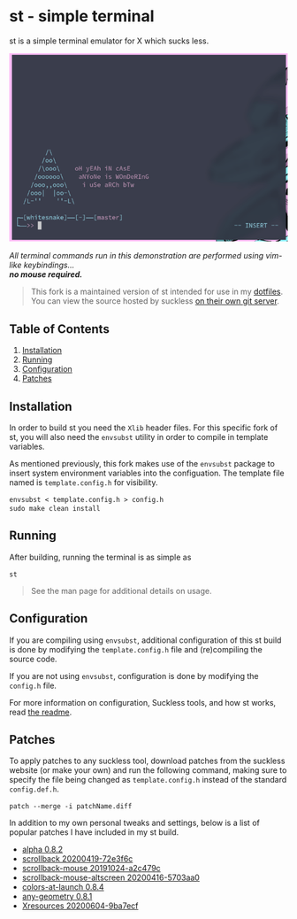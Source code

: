 # st - simple terminal
st is a simple terminal emulator for X which sucks less.

![a demonstration of my st build in practice with keybindings](demo.gif)

_All terminal commands run in this demonstration are performed using vim-like 
keybindings..._<br />_**no mouse required.**_

> This fork is a maintained version of st intended for use in my
> [dotfiles](https://github.com/bossley9/dotfiles). You can view the source
> hosted by suckless [on their own git server](https://git.suckless.org/st).

## Table of Contents
1. [Installation](#installation)
2. [Running](#running)
3. [Configuration](#configuration)
4. [Patches](#patches)

## Installation <a name="installation"></a>
In order to build st you need the `Xlib` header files. For this specific fork of st, you
will also need the `envsubst` utility in order to compile in template variables.

As mentioned previously, this fork makes use of the `envsubst` package to insert system
environment variables into the configuation. The template file named is `template.config.h`
for visibility.

    envsubst < template.config.h > config.h
    sudo make clean install

## Running <a name="running"></a>
After building, running the terminal is as simple as

    st

> See the man page for additional details on usage.

## Configuration <a name="configuration"></a>
If you are compiling using `envsubst`, additional configuration of this st build is done 
by modifying the `template.config.h` file and (re)compiling the source code.

If you are not using `envsubst`, configuration is done by modifying the `config.h` file.

For more information on configuration, Suckless tools, and how st works, 
read [the readme](https://git.suckless.org/st/file/README.html).

## Patches <a name="patches"></a>
To apply patches to any suckless tool, download patches from the suckless website (or make 
your own) and run the following command, making sure to specify the file being changed as 
`template.config.h` instead of the standard `config.def.h`.
```
patch --merge -i patchName.diff
```

In addition to my own personal tweaks and settings, below is a list of popular patches 
I have included in my st build.

- [alpha 0.8.2](https://st.suckless.org/patches/alpha)
- [scrollback 20200419-72e3f6c](https://st.suckless.org/patches/scrollback)
- [scrollback-mouse 20191024-a2c479c](https://st.suckless.org/patches/scrollback)
- [scrollback-mouse-altscreen 20200416-5703aa0](https://st.suckless.org/patches/scrollback)
- [colors-at-launch 0.8.4](https://st.suckless.org/patches/colors_at_launch)
- [any-geometry 0.8.1](https://st.suckless.org/patches/anygeometry)
- [Xresources 20200604-9ba7ecf](https://st.suckless.org/patches/xresources)
